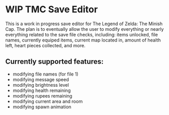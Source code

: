 # WIP TMC Save Editor

This is a work in progress save editor for The Legend of Zelda: The Minish Cap. The plan is to eventually allow the user to modify everything or nearly everything related to the save file checks, including: items unlocked, file names, currently equiped items, current map located in, amount of health left, heart pieces collected, and more.

## Currently supported features:

* modifying file names (for file 1)
* modifying message speed
* modifying brightness level
* modifying health remaining
* modifying rupees remaining
* modifying current area and room
* modifying spawn animation
